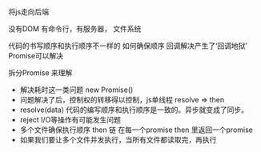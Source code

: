 将js走向后端

没有DOM
有命令行，有服务器，
文件系统

代码的书写顺序和执行顺序不一样的
如何确保顺序
回调解决产生了‘回调地狱’
Promise可以解决

拆分Promise 来理解
   - 解决耗时这一类问题 new Promise()
   - 问题解决了后，控制权的转移得以控制，js单线程 resolve => then
   - resolve(data)
   代码的编写顺序和执行顺序是一致的。异步就变成了同步。
   - reject I/O等操作有可能发生问题
   - 多个文件确保执行顺序 then 链
   在每一个promise then 里返回一个promise
   - 如果我们要让多个文件并发执行，当所有文件都读取完，再执行